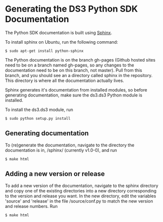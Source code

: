 Generating the DS3 Python SDK Documentation
===========================================

The Python SDK documentation is built using [Sphinx](http://sphinx-doc.org/).

To install sphinx on Ubuntu, run the following command:

    $ sudo apt-get install python-sphinx

The Python documentation is on the branch gh-pages (Github hosted sites need to be on a branch named gh-pages,
so any changes to the documentation need to be on this branch, not master). Pull from this branch, and you should see an
a directory called sphinx in the repository. This directory is where all the documentation actually lives.

Sphinx generates it's documentation from installed modules, so before generating documentation,
make sure the ds3.ds3 Python module is installed.

To install the ds3.ds3 module, run

    $ sudo python setup.py install
    
Generating documentation
------------------------

To (re)generate the documentation, navigate to the directory the documentation is in,
<repository>/sphinx/<version you want to generate> (currently v1.0-0), and run

    $ make html


Adding a new version or release
-------------------------------

To add a new version of the documentation, navigate to the sphinx directory and copy one of the existing directories into
a new directory corresponding to the version and release you want. In the new directory, edit the variables 'source' and
'release' in the file <new directory>/source/conf.py to match the new version and release numbers. Run

    $ make html